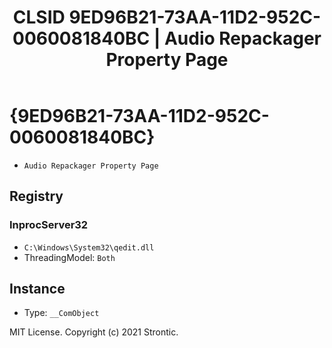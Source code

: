 ﻿---
title: "CLSID 9ED96B21-73AA-11D2-952C-0060081840BC | Audio Repackager Property Page"
excerpt: What is COM-Object CLSID 9ED96B21-73AA-11D2-952C-0060081840BC?
---

# {9ED96B21-73AA-11D2-952C-0060081840BC}

* `Audio Repackager Property Page`

## Registry


### InprocServer32

* `C:\Windows\System32\qedit.dll`
* ThreadingModel: `Both`

## Instance

* Type: `__ComObject`

MIT License. Copyright (c) 2021 Strontic.


